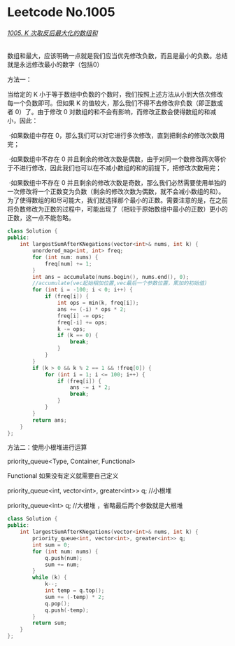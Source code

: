# Leetcode No.1005

###### [1005. K 次取反后最大化的数组和](https://leetcode-cn.com/problems/maximize-sum-of-array-after-k-negations/)

数组和最大，应该明确一点就是我们应当优先修改负数，而且是最小的负数。总结就是永远修改最小的数字（包括0）

方法一：

当给定的 K 小于等于数组中负数的个数时，我们按照上述方法从小到大依次修改每一个负数即可。但如果 K 的值较大，那么我们不得不去修改非负数（即正数或者 0）了。由于修改 0 对数组的和不会有影响，而修改正数会使得数组的和减小，因此：

​	·如果数组中存在 0，那么我们可以对它进行多次修改，直到把剩余的修改次数用完；

​	·如果数组中不存在 0 并且剩余的修改次数是偶数，由于对同一个数修改两次等价于不进行修改，因此我们也可以在不减小数组的和的前提下，把修改次数用完；

​	·如果数组中不存在 0 并且剩余的修改次数是奇数，那么我们必然需要使用单独的一次修改将一个正数变为负数（剩余的修改次数为偶数，就不会减小数组的和）。为了使得数组的和尽可能大，我们就选择那个最小的正数。需要注意的是，在之前将负数修改为正数的过程中，可能出现了（相较于原始数组中最小的正数）更小的正数，这一点不能忽略。

```c++
class Solution {
public:
    int largestSumAfterKNegations(vector<int>& nums, int k) {
        unordered_map<int, int> freq;
        for (int num: nums) {
            freq[num] += 1;
        }
        int ans = accumulate(nums.begin(), nums.end(), 0);
        //accumulate(vec起始相加位置,vec最后一个参数位置，累加的初始值)
        for (int i = -100; i < 0; i++) {
            if (freq[i]) {
                int ops = min(k, freq[i]);
                ans += (-i) * ops * 2;
                freq[i] -= ops;
                freq[-i] += ops;
                k -= ops;
                if (k == 0) {
                    break;
                }
            }
        }
        if (k > 0 && k % 2 == 1 && !freq[0]) {
            for (int i = 1; i <= 100; i++) {
                if (freq[i]) {
                    ans -= i * 2;
                    break;
                }
            }
        }
        return ans;
    }
};
```

方法二：使用小根堆进行运算

priority_queue<Type, Container, Functional> 

Functional 如果没有定义就需要自己定义

priority_queue<int, vector\<int>, greater\<int>\> q; //小根堆

priority_queue<int\> q; //大根堆 ，省略最后两个参数就是大根堆

```c++
class Solution {
public:
    int largestSumAfterKNegations(vector<int>& nums, int k) {
        priority_queue<int, vector<int>, greater<int>> q;
        int sum = 0;
        for (int num: nums) {
            q.push(num);
            sum += num;
        }
        while (k) {
            k--;
            int temp = q.top();
            sum += (-temp) * 2;
            q.pop();
            q.push(-temp);
        }
        return sum;
    }
};
```

